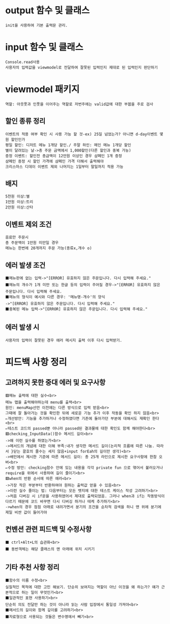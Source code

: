# output 함수 및 클래스
    init을 사용하여 기본 출력문 관리.
    

# input 함수 및 클래스
    Console.read사용
    사용자의 입력값을 viewmodel로 전달하여 잘못된 입력인지 제대로 된 입력인지 판단하기
# viewmodel 패키지
    역할: 아웃풋과 인풋을 이어주는 역할로 저번주에는 valid값에 대한 부붑을 주로 검사
## 할인 종류 정리
    이벤트의 적용 여부 확인 시 사용 가능 할 것-ex) 25일 넘었는가? 아니면 d-day이벤트 몇원 할인인가
    평일 할인: 디저트 메뉴 1개당 할인./ 주말 하인: 메인 메뉴 1개당 할인
    별이 달려있는 날->총 주문 금액에서 1,000할인(다른 할인과 중복 가능)
    증정 이벤트: 할인전 총금액이 12만원 이상인 경우 샴페인 1개 증정
    샴페인 증정 시 할인 가격에 샴페인 가격 더해서 출력해야
    크리스마스 디데이 이벤트 제외 나머지는 1일부터 말일까지 적용 가능
## 배지
    5천원 이상:별
    1만원 이상:트리
    2만원 이상:산타
## 이벤트 제외 조건
    음료만 주문시
    총 주문액이 1만원 미만일 경우
    메뉴는 한번에 20개까지 주문 가능(종류x,개수 o)
## 에러 발생 조건
    ⬛메뉴판에 없는 입력->"[ERROR] 유효하지 않은 주문입니다. 다시 입력해 주세요."
    ⬛메뉴의 개수가 1개 미만 또는 한글 등의 입력이 주어질 경우->"[ERROR] 유효하지 않은 주문입니다. 다시 입력해 주세요.
    ⬛메뉴의 형식이 예시와 다른 경우: '메뉴명-개수'의 양식
    ->"[ERROR] 유효하지 않은 주문입니다. 다시 입력해 주세요."
    ⬛중복된 메뉴 입력->"[ERROR] 유효하지 않은 주문입니다. 다시 입력해 주세요."
## 에러 발생 시
    사용자의 입력이 잘못된 경우 에러 메시지 출력 이후 다시 입력받기.
# 피드백 사항 정리
## 고려하지 못한 중대 에러 및 요구사항
    🟥메뉴 출력에 대한 실수<br>
    메뉴 맵을 출력해야하는데 menu를 출력<br>
    원인: menuMap선언 이전에는 다른 방식으로 입력 받음<br>
    그때에 잘 돌아가는 것을 확인한 뒤에 새로운 기능 추가 이후 작동을 확인 하지 않음<br>
    ✏개선방안: 기능을 추가하거나 수정하였다면 기존에 돌아가던 부분에 대해서도 재확인 한다<br>
    ✏테스트 코드의 passed뿐 아니라 passed된 결과물에 대한 확인도 함께 해야한다<br>
    🟥checking_InputData()함수 메서드 길이<br>
    ->왜 이런 실수를 하였는가<br>
    ->메서드의 개념에 대한 이해 부족:내가 생각한 메서드 길이(논리적 흐름에 따른 나눔. 따라서 }닫는 괄호의 줄수는 세지 않음+input forEah의 길이만 생각)<br>
    ->배민에서 제시한 기준에 따른 메서드 길이: 총 25개 라인으로 제시한 요구사항에 한참 오버<br>
    ✏수정 방안: checking함수 안에 있는 내용을 각각 private fun 으로 엮어서 불러오거나 require을 위에서 사용하여 길이 줄이기<br>
    🟥when의 반환 순서에 따른 에러<br>
    ->가장 작은 부분부터 반환하여야 원하는 출력값 얻을 수 있음<br>
    ->이런 실수 줄이는 법: 다음부터는 모든 뱃지에 대한 테스트 케이스 작성 고려하기<br>
    ->처음 디버깅 시 if문을 사용하였어서 제대로 출력되었음. 그러나 when과 if는 작동방식이 다르기 때문에 코드 바꾸면 다시 디버깅 하거나 테케 추가하기<br>
    ->when의 경우 점점 아래로 내려가면서 분기의 조건을 순차적 검색을 하니 맨 위에 분기에 제일 비싼 값이 들어가야

## 컨벤션 관련 피드백 및 수정사항
    ⬛ ctrl+Alt+L의 습관화<br>
    ⬛ 동반객체는 해당 클래스의 맨 아래에 위치 시키기
## 기타 추천 사항 정리
    ⬛함수의 이름 수정<br>
    실질적인 목적에 대한 고민 해보기. 단순히 보여지는 역할이 아닌 이것을 왜 하는가? 얘가 근본적으로 하는 일이 무엇인가<br>
    ⬛일관적인 표현 사용하기<br>
    단순히 의도 전달만 하는 것이 아니라 읽는 사람 입장에서 통일성 가져야<br>
    ⬛메서드의 길이와 함께 깊이를 고려하기<br>
    ⬛자료형으로 사용되는 것들은 변수명에서 빼기<br>